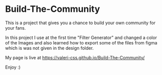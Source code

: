 # Build-The-Community

This is a project that gives you a chance to build your own community for your fans.

In this project I use at the first time "Filter Generator" and changed a color of the Images and also learned how to export some of the files from figma which is was not given in the design folder.


My page is live at https://valeri-css.github.io/Build-The-Community/


Enjoy :)
